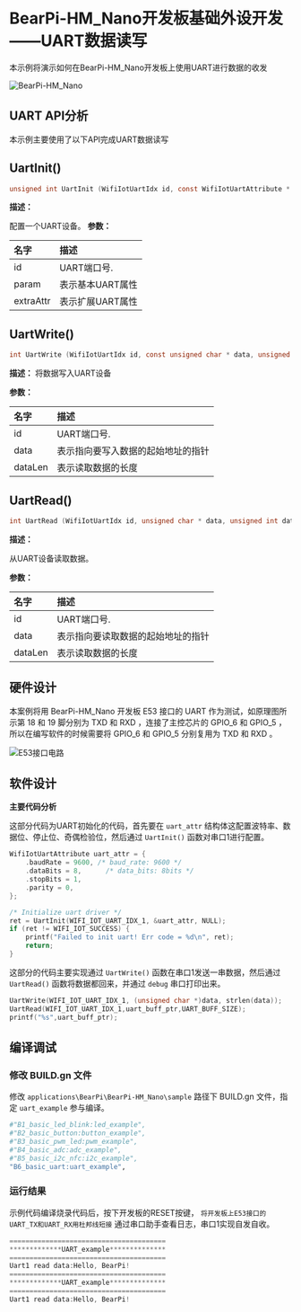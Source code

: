# BearPi-HM_Nano开发板基础外设开发——UART数据读写
本示例将演示如何在BearPi-HM_Nano开发板上使用UART进行数据的收发

![BearPi-HM_Nano](/applications/BearPi/BearPi-HM_Nano/docs/figures/00_public/BearPi-HM_Nano.png)
## UART API分析
本示例主要使用了以下API完成UART数据读写
## UartInit()
```c
unsigned int UartInit (WifiIotUartIdx id, const WifiIotUartAttribute * param, const WifiIotUartExtraAttr * extraAttr )
```
 **描述：**

配置一个UART设备。
**参数：**

|名字|描述|
|:--|:------| 
| id | UART端口号.  |
| param |表示基本UART属性|
| extraAttr |表示扩展UART属性|

## UartWrite()
```c
int UartWrite (WifiIotUartIdx id, const unsigned char * data, unsigned int dataLen )
```
 **描述：**
将数据写入UART设备


**参数：**

|名字|描述|
|:--|:------| 
| id | UART端口号.  |
| data |表示指向要写入数据的起始地址的指针|
| dataLen |表示读取数据的长度|

## UartRead()
```c
int UartRead (WifiIotUartIdx id, unsigned char * data, unsigned int dataLen )
```
 **描述：**

从UART设备读取数据。


**参数：**

|名字|描述|
|:--|:------| 
| id | UART端口号.  |
| data |表示指向要读取数据的起始地址的指针|
| dataLen |表示读取数据的长度|




## 硬件设计
本案例将用 BearPi-HM_Nano 开发板 E53 接口的 UART 作为测试，如原理图所示第 18 和 19 脚分别为 TXD 和 RXD ，连接了主控芯片的 GPIO_6 和 GPIO_5 ，所以在编写软件的时候需要将 GPIO_6 和 GPIO_5 分别复用为 TXD 和 RXD 。

![](/applications/BearPi/BearPi-HM_Nano/docs/figures/B6_basic_uart/E53接口电路.png "E53接口电路")

## 软件设计

**主要代码分析**

这部分代码为UART初始化的代码，首先要在 `uart_attr` 结构体这配置波特率、数据位、停止位、奇偶检验位，然后通过 `UartInit()` 函数对串口1进行配置。

```c
WifiIotUartAttribute uart_attr = {
    .baudRate = 9600, /* baud_rate: 9600 */
    .dataBits = 8,      /* data_bits: 8bits */
    .stopBits = 1,
    .parity = 0,
};

/* Initialize uart driver */
ret = UartInit(WIFI_IOT_UART_IDX_1, &uart_attr, NULL);
if (ret != WIFI_IOT_SUCCESS) {
    printf("Failed to init uart! Err code = %d\n", ret);
    return;
}
```
这部分的代码主要实现通过 `UartWrite()` 函数在串口1发送一串数据，然后通过 `UartRead()` 函数将数据都回来，并通过 `debug` 串口打印出来。
```c
UartWrite(WIFI_IOT_UART_IDX_1, (unsigned char *)data, strlen(data));    // 通过串口1发送数据
UartRead(WIFI_IOT_UART_IDX_1,uart_buff_ptr,UART_BUFF_SIZE);             // 通过串口1接收数据
printf("%s",uart_buff_ptr);
```


## 编译调试

### 修改 BUILD.gn 文件


修改 `applications\BearPi\BearPi-HM_Nano\sample` 路径下 BUILD.gn 文件，指定 `uart_example` 参与编译。

```r
#"B1_basic_led_blink:led_example",
#"B2_basic_button:button_example",
#"B3_basic_pwm_led:pwm_example",
#"B4_basic_adc:adc_example",
#"B5_basic_i2c_nfc:i2c_example",
"B6_basic_uart:uart_example",
```   


### 运行结果<a name="section18115713118"></a>

示例代码编译烧录代码后，按下开发板的RESET按键， `将开发板上E53接口的UART_TX和UART_RX用杜邦线短接` 通过串口助手查看日志，串口1实现自发自收。
```c
=======================================
*************UART_example**************
=======================================
Uart1 read data:Hello, BearPi!
=======================================
*************UART_example**************
=======================================
Uart1 read data:Hello, BearPi!
```

